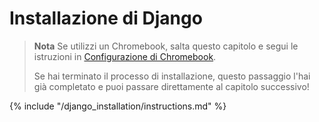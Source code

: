 # Installazione di Django

> **Nota** Se utilizzi un Chromebook, salta questo capitolo e segui le istruzioni in [Configurazione di Chromebook](../chromebook_setup/README.md).
> 
> Se hai terminato il processo di installazione, questo passaggio l'hai già completato e puoi passare direttamente al capitolo successivo!

{% include "/django_installation/instructions.md" %}